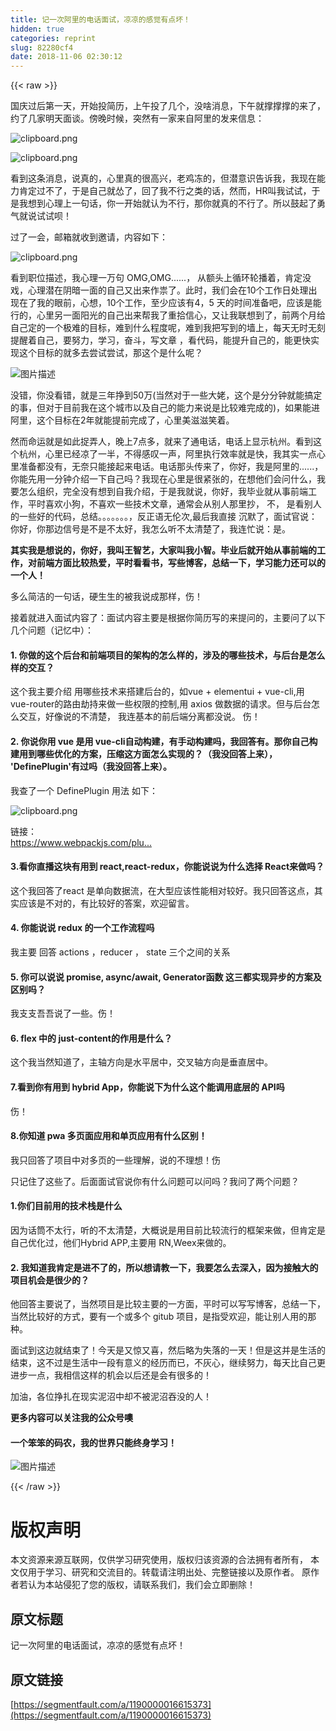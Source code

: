 ```yaml
---
title: 记一次阿里的电话面试，凉凉的感觉有点坏！
hidden: true
categories: reprint
slug: 82280cf4
date: 2018-11-06 02:30:12
---
```


{{< raw >}}
<p>&#x56FD;&#x5E86;&#x8FC7;&#x540E;&#x7B2C;&#x4E00;&#x5929;&#xFF0C;&#x5F00;&#x59CB;&#x6295;&#x7B80;&#x5386;&#xFF0C;&#x4E0A;&#x5348;&#x6295;&#x4E86;&#x51E0;&#x4E2A;&#xFF0C;&#x6CA1;&#x5565;&#x6D88;&#x606F;&#xFF0C;&#x4E0B;&#x5348;&#x5C31;&#x6491;&#x6491;&#x6491;&#x7684;&#x6765;&#x4E86;&#xFF0C;&#x7EA6;&#x4E86;&#x51E0;&#x5BB6;&#x660E;&#x5929;&#x9762;&#x8C08;&#x3002;&#x508D;&#x665A;&#x65F6;&#x5019;&#xFF0C;&#x7A81;&#x7136;&#x6709;&#x4E00;&#x5BB6;&#x6765;&#x81EA;&#x963F;&#x91CC;&#x7684;&#x53D1;&#x6765;&#x4FE1;&#x606F;&#xFF1A;</p><p><span class="img-wrap"><img data-src="/img/bVbhSsN?w=1364&amp;h=654" src="https://static.alili.tech/img/bVbhSsN?w=1364&amp;h=654" alt="clipboard.png" title="clipboard.png" style="cursor:pointer;display:inline"></span></p><p><span class="img-wrap"><img data-src="/img/bVbhSsT?w=1374&amp;h=956" src="https://static.alili.tech/img/bVbhSsT?w=1374&amp;h=956" alt="clipboard.png" title="clipboard.png" style="cursor:pointer;display:inline"></span></p><p>&#x770B;&#x5230;&#x8FD9;&#x6761;&#x6D88;&#x606F;&#xFF0C;&#x8BF4;&#x771F;&#x7684;&#xFF0C;&#x5FC3;&#x91CC;&#x771F;&#x7684;&#x5F88;&#x9AD8;&#x5174;&#xFF0C;&#x8001;&#x9E21;&#x51BB;&#x7684;&#xFF0C;&#x4F46;&#x6F5C;&#x610F;&#x8BC6;&#x544A;&#x8BC9;&#x6211;&#xFF0C;&#x6211;&#x73B0;&#x5728;&#x80FD;&#x529B;&#x80AF;&#x5B9A;&#x8FC7;&#x4E0D;&#x4E86;&#xFF0C;&#x4E8E;&#x662F;&#x81EA;&#x5DF1;&#x5C31;&#x6002;&#x4E86;&#xFF0C;&#x56DE;&#x4E86;&#x6211;&#x4E0D;&#x884C;&#x4E4B;&#x7C7B;&#x7684;&#x8BDD;&#xFF0C;&#x7136;&#x800C;&#xFF0C;HR&#x53EB;&#x6211;&#x8BD5;&#x8BD5;&#xFF0C;&#x4E8E;&#x662F;&#x6211;&#x60F3;&#x5230;&#x5FC3;&#x7406;&#x4E0A;&#x4E00;&#x53E5;&#x8BDD;&#xFF0C;&#x4F60;&#x4E00;&#x5F00;&#x59CB;&#x5C31;&#x8BA4;&#x4E3A;&#x4E0D;&#x884C;&#xFF0C;&#x90A3;&#x4F60;&#x5C31;&#x771F;&#x7684;&#x4E0D;&#x884C;&#x4E86;&#x3002;&#x6240;&#x4EE5;&#x9F13;&#x8D77;&#x4E86;&#x52C7;&#x6C14;&#x5C31;&#x8BF4;&#x8BD5;&#x8BD5;&#x5457;&#xFF01;</p><p>&#x8FC7;&#x4E86;&#x4E00;&#x4F1A;&#xFF0C;&#x90AE;&#x7BB1;&#x5C31;&#x6536;&#x5230;&#x9080;&#x8BF7;&#xFF0C;&#x5185;&#x5BB9;&#x5982;&#x4E0B;&#xFF1A;</p><p><span class="img-wrap"><img data-src="/img/bVbhSs9?w=1802&amp;h=714" src="https://static.alili.tech/img/bVbhSs9?w=1802&amp;h=714" alt="clipboard.png" title="clipboard.png" style="cursor:pointer;display:inline"></span></p><p>&#x770B;&#x5230;&#x804C;&#x4F4D;&#x63CF;&#x8FF0;&#xFF0C;&#x6211;&#x5FC3;&#x7406;&#x4E00;&#x4E07;&#x53E5; OMG,OMG......&#xFF0C; &#x4ECE;&#x989D;&#x5934;&#x4E0A;&#x5FAA;&#x73AF;&#x8F6E;&#x64AD;&#x7740;&#xFF0C;&#x80AF;&#x5B9A;&#x6CA1;&#x620F;&#xFF0C;&#x5FC3;&#x7406;&#x6F5C;&#x5728;&#x9634;&#x6697;&#x4E00;&#x9762;&#x7684;&#x81EA;&#x5DF1;&#x53C8;&#x51FA;&#x6765;&#x4F5C;&#x795F;&#x4E86;&#x3002;&#x6B64;&#x65F6;&#xFF0C;&#x6211;&#x4EEC;&#x4F1A;&#x5728;10&#x4E2A;&#x5DE5;&#x4F5C;&#x65E5;&#x5904;&#x7406;&#x51FA;&#x73B0;&#x5728;&#x4E86;&#x6211;&#x7684;&#x773C;&#x524D;&#xFF0C;&#x5FC3;&#x60F3;&#xFF0C;10&#x4E2A;&#x5DE5;&#x4F5C;&#xFF0C;&#x81F3;&#x5C11;&#x5E94;&#x8BE5;&#x6709;4&#xFF0C;5 &#x5929;&#x7684;&#x65F6;&#x95F4;&#x51C6;&#x5907;&#x5427;&#xFF0C;&#x5E94;&#x8BE5;&#x662F;&#x80FD;&#x884C;&#x7684;&#xFF0C;&#x5FC3;&#x91CC;&#x53E6;&#x4E00;&#x9762;&#x9633;&#x5149;&#x7684;&#x81EA;&#x5DF1;&#x51FA;&#x6765;&#x5E2E;&#x6211;&#x4E86;&#x91CD;&#x62FE;&#x4FE1;&#x5FC3;&#xFF0C;&#x53C8;&#x8BA9;&#x6211;&#x8054;&#x60F3;&#x5230;&#x4E86;&#xFF0C;&#x524D;&#x4E24;&#x4E2A;&#x6708;&#x7ED9;&#x81EA;&#x5DF1;&#x5B9A;&#x7684;&#x4E00;&#x4E2A;&#x6781;&#x96BE;&#x7684;&#x76EE;&#x6807;&#xFF0C;&#x96BE;&#x5230;&#x4EC0;&#x4E48;&#x7A0B;&#x5EA6;&#x5462;&#xFF0C;&#x96BE;&#x5230;&#x6211;&#x628A;&#x5199;&#x5230;&#x7684;&#x5899;&#x4E0A;&#xFF0C;&#x6BCF;&#x5929;&#x65E0;&#x65F6;&#x65E0;&#x523B;&#x63D0;&#x9192;&#x7740;&#x81EA;&#x5DF1;&#xFF0C;&#x8981;&#x52AA;&#x529B;&#xFF0C;&#x5B66;&#x4E60;&#xFF0C;&#x594B;&#x6597;&#xFF0C;&#x5199;&#x6587;&#x7AE0; &#xFF0C;&#x770B;&#x4EE3;&#x7801;&#xFF0C;&#x80FD;&#x63D0;&#x5347;&#x81EA;&#x5DF1;&#x7684;&#xFF0C;&#x80FD;&#x66F4;&#x5FEB;&#x5B9E;&#x73B0;&#x8FD9;&#x4E2A;&#x76EE;&#x6807;&#x7684;&#x5C31;&#x591A;&#x53BB;&#x5C1D;&#x8BD5;&#x5C1D;&#x8BD5;&#xFF0C;&#x90A3;&#x8FD9;&#x4E2A;&#x662F;&#x4EC0;&#x4E48;&#x5462;&#xFF1F;</p><p><span class="img-wrap"><img data-src="/img/bVbhSul?w=1920&amp;h=1080" src="https://static.alili.tech/img/bVbhSul?w=1920&amp;h=1080" alt="&#x56FE;&#x7247;&#x63CF;&#x8FF0;" title="&#x56FE;&#x7247;&#x63CF;&#x8FF0;" style="cursor:pointer;display:inline"></span></p><p>&#x6CA1;&#x9519;&#xFF0C;&#x4F60;&#x6CA1;&#x770B;&#x9519;&#xFF0C;&#x5C31;&#x662F;&#x4E09;&#x5E74;&#x6323;&#x5230;50&#x4E07;(&#x5F53;&#x7136;&#x5BF9;&#x4E8E;&#x4E00;&#x4E9B;&#x5927;&#x59E5;&#xFF0C;&#x8FD9;&#x4E2A;&#x662F;&#x5206;&#x5206;&#x949F;&#x5C31;&#x80FD;&#x641E;&#x5B9A;&#x7684;&#x4E8B;&#xFF0C;&#x4F46;&#x5BF9;&#x4E8E;&#x76EE;&#x524D;&#x6211;&#x5728;&#x8FD9;&#x4E2A;&#x57CE;&#x5E02;&#x4EE5;&#x53CA;&#x81EA;&#x5DF1;&#x7684;&#x80FD;&#x529B;&#x6765;&#x8BF4;&#x662F;&#x6BD4;&#x8F83;&#x96BE;&#x5B8C;&#x6210;&#x7684;)&#xFF0C;&#x5982;&#x679C;&#x80FD;&#x8FDB;&#x963F;&#x91CC;&#xFF0C;&#x8FD9;&#x4E2A;&#x76EE;&#x6807;&#x5728;2&#x5E74;&#x5C31;&#x80FD;&#x63D0;&#x524D;&#x5B8C;&#x6210;&#x4E86;&#xFF0C;&#x5FC3;&#x91CC;&#x7F8E;&#x6ECB;&#x6ECB;&#x7B11;&#x7740;&#x3002;</p><p>&#x7136;&#x800C;&#x547D;&#x8FD0;&#x5C31;&#x662F;&#x5982;&#x6B64;&#x6349;&#x5F04;&#x4EBA;&#xFF0C;&#x665A;&#x4E0A;7&#x70B9;&#x591A;&#xFF0C;&#x5C31;&#x6765;&#x4E86;&#x901A;&#x7535;&#x8BDD;&#xFF0C;&#x7535;&#x8BDD;&#x4E0A;&#x663E;&#x793A;&#x676D;&#x5DDE;&#x3002;&#x770B;&#x5230;&#x8FD9;&#x4E2A;&#x676D;&#x5DDE;&#xFF0C;&#x5FC3;&#x91CC;&#x5DF2;&#x7ECF;&#x51C9;&#x4E86;&#x4E00;&#x534A;&#xFF0C;&#x4E0D;&#x5F97;&#x611F;&#x53F9;&#x4E00;&#x58F0;&#xFF0C;&#x963F;&#x91CC;&#x6267;&#x884C;&#x6548;&#x7387;&#x5C31;&#x662F;&#x5FEB;&#xFF0C;&#x6211;&#x5176;&#x5B9E;&#x4E00;&#x70B9;&#x5FC3;&#x91CC;&#x51C6;&#x5907;&#x90FD;&#x6CA1;&#x6709;&#xFF0C;&#x65E0;&#x5948;&#x53EA;&#x80FD;&#x63A5;&#x8D77;&#x6765;&#x7535;&#x8BDD;&#x3002;&#x7535;&#x8BDD;&#x90A3;&#x5934;&#x4F20;&#x6765;&#x4E86;&#xFF0C;&#x4F60;&#x597D;&#xFF0C;&#x6211;&#x662F;&#x963F;&#x91CC;&#x7684;......&#xFF0C;&#x4F60;&#x80FD;&#x5148;&#x7528;&#x4E00;&#x5206;&#x949F;&#x4ECB;&#x7ECD;&#x4E00;&#x4E0B;&#x81EA;&#x5DF1;&#x5417;&#xFF1F;&#x6211;&#x73B0;&#x5728;&#x5FC3;&#x91CC;&#x662F;&#x5F88;&#x7D27;&#x5F20;&#x7684;&#xFF0C;&#x5728;&#x60F3;&#x4ED6;&#x4EEC;&#x4F1A;&#x95EE;&#x4EC0;&#x4E48;&#xFF0C;&#x6211;&#x8981;&#x600E;&#x4E48;&#x7EC4;&#x7EC7;&#xFF0C;&#x5B8C;&#x5168;&#x6CA1;&#x6709;&#x60F3;&#x5230;&#x81EA;&#x6211;&#x4ECB;&#x7ECD;&#xFF0C;&#x4E8E;&#x662F;&#x6211;&#x5C31;&#x8BF4;&#xFF0C;&#x4F60;&#x597D;&#xFF0C;&#x6211;&#x6BD5;&#x4E1A;&#x5C31;&#x4ECE;&#x4E8B;&#x524D;&#x7AEF;&#x5DE5;&#x4F5C;&#xFF0C;&#x5E73;&#x65F6;&#x559C;&#x6B22;&#x5C0F;&#x72D7;&#xFF0C;&#x4E0D;&#x559C;&#x6B22;&#x4E00;&#x4E9B;&#x6280;&#x672F;&#x6587;&#x7AE0;&#xFF0C;&#x901A;&#x5E38;&#x4F1A;&#x4ECE;&#x522B;&#x4EBA;&#x90A3;&#x91CC;&#x6284;&#xFF0C; &#x4E0D;&#xFF0C; &#x662F;&#x770B;&#x522B;&#x4EBA;&#x7684;&#x4E00;&#x4E9B;&#x597D;&#x7684;&#x4EE3;&#x7801;&#xFF0C;&#x603B;&#x7ED3;&#x3002;&#x3002;&#x3002;&#x3002;&#x3002;&#x3002;&#x3002;&#xFF0C;&#x53CD;&#x6B63;&#x8BED;&#x65E0;&#x4F26;&#x6B21;,&#x6700;&#x540E;&#x6211;&#x76F4;&#x63A5; &#x6C89;&#x9ED8;&#x4E86;&#xFF0C;&#x9762;&#x8BD5;&#x5B98;&#x8BF4;&#xFF1A;&#x4F60;&#x597D;&#xFF0C;&#x4F60;&#x90A3;&#x8FB9;&#x4FE1;&#x53F7;&#x662F;&#x4E0D;&#x662F;&#x4E0D;&#x592A;&#x597D;&#xFF0C;&#x6211;&#x600E;&#x4E48;&#x542C;&#x4E0D;&#x592A;&#x6E05;&#x695A;&#x4E86;&#xFF0C;&#x6211;&#x8FDE;&#x5FD9;&#x8BF4;&#xFF1A;&#x662F;&#x3002;</p><p><strong>&#x5176;&#x5B9E;&#x6211;&#x662F;&#x60F3;&#x8BF4;&#x7684;&#xFF0C;&#x4F60;&#x597D;&#xFF0C;&#x6211;&#x53EB;&#x738B;&#x667A;&#x827A;&#xFF0C;&#x5927;&#x5BB6;&#x53EB;&#x6211;&#x5C0F;&#x667A;&#x3002;&#x6BD5;&#x4E1A;&#x540E;&#x5C31;&#x5F00;&#x59CB;&#x4ECE;&#x4E8B;&#x524D;&#x7AEF;&#x7684;&#x5DE5;&#x4F5C;&#xFF0C;&#x5BF9;&#x524D;&#x7AEF;&#x65B9;&#x9762;&#x6BD4;&#x8F83;&#x70ED;&#x7231;&#xFF0C;&#x5E73;&#x65F6;&#x770B;&#x770B;&#x4E66;&#xFF0C;&#x5199;&#x4E9B;&#x535A;&#x5BA2;&#xFF0C;&#x603B;&#x7ED3;&#x4E00;&#x4E0B;&#xFF0C;&#x5B66;&#x4E60;&#x80FD;&#x529B;&#x8FD8;&#x53EF;&#x4EE5;&#x7684;&#x4E00;&#x4E2A;&#x4EBA;&#xFF01;</strong></p><p>&#x591A;&#x4E48;&#x7B80;&#x6D01;&#x7684;&#x4E00;&#x53E5;&#x8BDD;&#xFF0C;&#x786C;&#x751F;&#x751F;&#x7684;&#x88AB;&#x6211;&#x8BF4;&#x6210;&#x90A3;&#x6837;&#xFF0C;&#x4F24;&#xFF01;</p><p>&#x63A5;&#x7740;&#x5C31;&#x8FDB;&#x5165;&#x9762;&#x8BD5;&#x5185;&#x5BB9;&#x4E86;&#xFF1A;&#x9762;&#x8BD5;&#x5185;&#x5BB9;&#x4E3B;&#x8981;&#x662F;&#x6839;&#x636E;&#x4F60;&#x7B80;&#x5386;&#x5199;&#x7684;&#x6765;&#x63D0;&#x95EE;&#x7684;&#xFF0C;&#x4E3B;&#x8981;&#x95EE;&#x4E86;&#x4EE5;&#x4E0B;&#x51E0;&#x4E2A;&#x95EE;&#x9898;&#xFF08;&#x8BB0;&#x5FC6;&#x4E2D;&#xFF09;&#xFF1A;</p><h4>1. &#x4F60;&#x505A;&#x7684;&#x8FD9;&#x4E2A;&#x540E;&#x53F0;&#x548C;&#x524D;&#x7AEF;&#x9879;&#x76EE;&#x7684;&#x67B6;&#x6784;&#x7684;&#x600E;&#x4E48;&#x6837;&#x7684;&#xFF0C;&#x6D89;&#x53CA;&#x7684;&#x54EA;&#x4E9B;&#x6280;&#x672F;&#xFF0C;&#x4E0E;&#x540E;&#x53F0;&#x662F;&#x600E;&#x4E48;&#x6837;&#x7684;&#x4EA4;&#x4E92;&#xFF1F;</h4><p>&#x8FD9;&#x4E2A;&#x6211;&#x4E3B;&#x8981;&#x4ECB;&#x7ECD; &#x7528;&#x54EA;&#x4E9B;&#x6280;&#x672F;&#x6765;&#x642D;&#x5EFA;&#x540E;&#x53F0;&#x7684;&#xFF0C;&#x5982;vue + elementui + vue-cli,&#x7528; vue-router&#x7684;&#x8DEF;&#x7531;&#x52AB;&#x6301;&#x6765;&#x505A;&#x4E00;&#x4E9B;&#x6743;&#x9650;&#x7684;&#x63A7;&#x5236;,&#x7528; axios &#x505A;&#x6570;&#x636E;&#x7684;&#x8BF7;&#x6C42;&#x3002;&#x4F46;&#x4E0E;&#x540E;&#x53F0;&#x600E;&#x4E48;&#x4EA4;&#x4E92;&#xFF0C;&#x597D;&#x50CF;&#x8BF4;&#x7684;&#x4E0D;&#x6E05;&#x695A;&#xFF0C; &#x6211;&#x8FDE;&#x57FA;&#x672C;&#x7684;&#x524D;&#x540E;&#x7AEF;&#x5206;&#x79BB;&#x90FD;&#x6CA1;&#x8BF4;&#x3002; &#x4F24;&#xFF01;</p><h4>2. &#x4F60;&#x8BF4;&#x4F60;&#x7528; vue &#x662F;&#x7528; vue-cli&#x81EA;&#x52A8;&#x6784;&#x5EFA;&#xFF0C;&#x6709;&#x624B;&#x52A8;&#x6784;&#x5EFA;&#x5417;&#xFF0C;&#x6211;&#x56DE;&#x7B54;&#x6709;&#x3002;&#x90A3;&#x4F60;&#x81EA;&#x5DF1;&#x6784;&#x5EFA;&#x7528;&#x5230;&#x54EA;&#x4E9B;&#x4F18;&#x5316;&#x7684;&#x65B9;&#x6848;&#xFF0C;&#x538B;&#x7F29;&#x8FD9;&#x65B9;&#x9762;&#x600E;&#x4E48;&#x5B9E;&#x73B0;&#x7684;&#xFF1F;&#xFF08;&#x6211;&#x6CA1;&#x56DE;&#x7B54;&#x4E0A;&#x6765;&#xFF09;&#xFF0C; &apos;DefinePlugin&apos;&#x6709;&#x8FC7;&#x5417;&#xFF08;&#x6211;&#x6CA1;&#x56DE;&#x7B54;&#x4E0A;&#x6765;&#xFF09;&#x3002;</h4><p>&#x6211;&#x67E5;&#x4E86;&#x4E00;&#x4E2A; DefinePlugin &#x7528;&#x6CD5; &#x5982;&#x4E0B;&#xFF1A;</p><p><span class="img-wrap"><img data-src="/img/bVbhSwc?w=1462&amp;h=460" src="https://static.alili.tech/img/bVbhSwc?w=1462&amp;h=460" alt="clipboard.png" title="clipboard.png" style="cursor:pointer;display:inline"></span></p><p>&#x94FE;&#x63A5;&#xFF1A;<br><a href="https://www.webpackjs.com/plugins/define-plugin/" rel="nofollow noreferrer" target="_blank"></a><a href="https://www.webpackjs.com/plugins/define-plugin/" rel="nofollow noreferrer" target="_blank">https://www.webpackjs.com/plu...</a></p><h4>3.&#x770B;&#x4F60;&#x76F4;&#x64AD;&#x8FD9;&#x5757;&#x6709;&#x7528;&#x5230; react,react-redux&#xFF0C;&#x4F60;&#x80FD;&#x8BF4;&#x8BF4;&#x4E3A;&#x4EC0;&#x4E48;&#x9009;&#x62E9; React&#x6765;&#x505A;&#x5417;&#xFF1F;</h4><p>&#x8FD9;&#x4E2A;&#x6211;&#x56DE;&#x7B54;&#x4E86;react &#x662F;&#x5355;&#x5411;&#x6570;&#x636E;&#x6D41;&#xFF0C;&#x5728;&#x5927;&#x578B;&#x5E94;&#x8BE5;&#x6027;&#x80FD;&#x76F8;&#x5BF9;&#x8F83;&#x597D;&#x3002;&#x6211;&#x53EA;&#x56DE;&#x7B54;&#x8FD9;&#x70B9;&#xFF0C;&#x5176;&#x5B9E;&#x5E94;&#x8BE5;&#x662F;&#x4E0D;&#x5BF9;&#x7684;&#xFF0C;&#x6709;&#x6BD4;&#x8F83;&#x597D;&#x7684;&#x7B54;&#x6848;&#xFF0C;&#x6B22;&#x8FCE;&#x7559;&#x8A00;&#x3002;</p><h4>4. &#x4F60;&#x80FD;&#x8BF4;&#x8BF4; redux &#x7684;&#x4E00;&#x4E2A;&#x5DE5;&#x4F5C;&#x6D41;&#x7A0B;&#x5417;</h4><p>&#x6211;&#x4E3B;&#x8981; &#x56DE;&#x7B54; actions &#xFF0C;reducer &#xFF0C; state &#x4E09;&#x4E2A;&#x4E4B;&#x95F4;&#x7684;&#x5173;&#x7CFB;</p><h4>5. &#x4F60;&#x53EF;&#x4EE5;&#x8BF4;&#x8BF4; promise, async/await, Generator&#x51FD;&#x6570; &#x8FD9;&#x4E09;&#x90FD;&#x5B9E;&#x73B0;&#x5F02;&#x6B65;&#x7684;&#x65B9;&#x6848;&#x53CA;&#x533A;&#x522B;&#x5417;&#xFF1F;</h4><p>&#x6211;&#x652F;&#x652F;&#x543E;&#x543E;&#x8BF4;&#x4E86;&#x4E00;&#x4E9B;&#x3002;&#x4F24;&#xFF01;</p><h4>6. flex &#x4E2D;&#x7684; just-content&#x7684;&#x4F5C;&#x7528;&#x662F;&#x4EC0;&#x4E48;&#xFF1F;</h4><p>&#x8FD9;&#x4E2A;&#x6211;&#x5F53;&#x7136;&#x77E5;&#x9053;&#x4E86;&#xFF0C;&#x4E3B;&#x8F74;&#x65B9;&#x5411;&#x662F;&#x6C34;&#x5E73;&#x5C45;&#x4E2D;&#xFF0C;&#x4EA4;&#x53C9;&#x8F74;&#x65B9;&#x5411;&#x662F;&#x5782;&#x76F4;&#x5C45;&#x4E2D;&#x3002;</p><h4>7.&#x770B;&#x5230;&#x4F60;&#x6709;&#x7528;&#x5230; hybrid App&#xFF0C;&#x4F60;&#x80FD;&#x8BF4;&#x4E0B;&#x4E3A;&#x4EC0;&#x4E48;&#x8FD9;&#x4E2A;&#x80FD;&#x8C03;&#x7528;&#x5E95;&#x5C42;&#x7684; API&#x5417;</h4><p>&#x4F24;&#xFF01;</p><h4>8.&#x4F60;&#x77E5;&#x9053; pwa &#x591A;&#x9875;&#x9762;&#x5E94;&#x7528;&#x548C;&#x5355;&#x9875;&#x5E94;&#x7528;&#x6709;&#x4EC0;&#x4E48;&#x533A;&#x522B;&#xFF01;</h4><p>&#x6211;&#x53EA;&#x56DE;&#x7B54;&#x4E86;&#x9879;&#x76EE;&#x4E2D;&#x5BF9;&#x591A;&#x9875;&#x7684;&#x4E00;&#x4E9B;&#x7406;&#x89E3;&#xFF0C;&#x8BF4;&#x7684;&#x4E0D;&#x7406;&#x60F3;&#xFF01;&#x4F24;</p><p>&#x53EA;&#x8BB0;&#x4F4F;&#x4E86;&#x8FD9;&#x4E9B;&#x4E86;&#x3002;&#x540E;&#x9762;&#x9762;&#x8BD5;&#x5B98;&#x8BF4;&#x4F60;&#x6709;&#x4EC0;&#x4E48;&#x95EE;&#x9898;&#x53EF;&#x4EE5;&#x95EE;&#x5417;&#xFF1F;&#x6211;&#x95EE;&#x4E86;&#x4E24;&#x4E2A;&#x95EE;&#x9898;&#xFF1F;</p><h4>1.&#x4F60;&#x4EEC;&#x76EE;&#x524D;&#x7528;&#x7684;&#x6280;&#x672F;&#x6808;&#x662F;&#x4EC0;&#x4E48;</h4><p>&#x56E0;&#x4E3A;&#x8BDD;&#x7B52;&#x4E0D;&#x592A;&#x884C;&#xFF0C;&#x542C;&#x7684;&#x4E0D;&#x592A;&#x6E05;&#x695A;&#xFF0C;&#x5927;&#x6982;&#x8BF4;&#x662F;&#x7528;&#x76EE;&#x524D;&#x6BD4;&#x8F83;&#x6D41;&#x884C;&#x7684;&#x6846;&#x67B6;&#x6765;&#x505A;&#xFF0C;&#x4F46;&#x80AF;&#x5B9A;&#x662F;&#x81EA;&#x5DF1;&#x4F18;&#x5316;&#x8FC7;&#xFF0C;&#x4ED6;&#x4EEC;Hybrid APP,&#x4E3B;&#x8981;&#x7528; RN,Weex&#x6765;&#x505A;&#x7684;&#x3002;</p><h4>2. &#x6211;&#x77E5;&#x9053;&#x6211;&#x80AF;&#x5B9A;&#x662F;&#x8FDB;&#x4E0D;&#x4E86;&#x7684;&#xFF0C;&#x6240;&#x4EE5;&#x60F3;&#x8BF7;&#x6559;&#x4E00;&#x4E0B;&#xFF0C;&#x6211;&#x8981;&#x600E;&#x4E48;&#x53BB;&#x6DF1;&#x5165;&#xFF0C;&#x56E0;&#x4E3A;&#x63A5;&#x89E6;&#x5927;&#x7684;&#x9879;&#x76EE;&#x673A;&#x4F1A;&#x662F;&#x5F88;&#x5C11;&#x7684;&#xFF1F;</h4><p>&#x4ED6;&#x56DE;&#x7B54;&#x4E3B;&#x8981;&#x8BF4;&#x4E86;&#xFF0C;&#x5F53;&#x7136;&#x9879;&#x76EE;&#x662F;&#x6BD4;&#x8F83;&#x4E3B;&#x8981;&#x7684;&#x4E00;&#x65B9;&#x9762;&#xFF0C;&#x5E73;&#x65F6;&#x53EF;&#x4EE5;&#x5199;&#x5199;&#x535A;&#x5BA2;&#xFF0C;&#x603B;&#x7ED3;&#x4E00;&#x4E0B;&#xFF0C;&#x5F53;&#x7136;&#x6BD4;&#x8F83;&#x597D;&#x7684;&#x65B9;&#x5F0F;&#xFF0C;&#x8981;&#x6709;&#x4E00;&#x4E2A;&#x6216;&#x591A;&#x4E2A; gitub &#x9879;&#x76EE;&#xFF0C;&#x662F;&#x6307;&#x53D7;&#x6B22;&#x8FCE;&#xFF0C;&#x80FD;&#x8BA9;&#x522B;&#x4EBA;&#x7528;&#x7684;&#x90A3;&#x79CD;&#x3002;</p><p>&#x9762;&#x8BD5;&#x5230;&#x8FD9;&#x8FB9;&#x5C31;&#x7ED3;&#x675F;&#x4E86;&#xFF01;&#x4ECA;&#x5929;&#x662F;&#x53C8;&#x60CA;&#x53C8;&#x559C;&#xFF0C;&#x7136;&#x540E;&#x7565;&#x4E3A;&#x5931;&#x843D;&#x7684;&#x4E00;&#x5929;&#xFF01;&#x4F46;&#x662F;&#x8FD9;&#x5E76;&#x662F;&#x751F;&#x6D3B;&#x7684;&#x7ED3;&#x675F;&#xFF0C;&#x8FD9;&#x4E0D;&#x8FC7;&#x662F;&#x751F;&#x6D3B;&#x4E2D;&#x4E00;&#x6BB5;&#x6709;&#x610F;&#x4E49;&#x7684;&#x7ECF;&#x5386;&#x800C;&#x5DF2;&#xFF0C;&#x4E0D;&#x7070;&#x5FC3;&#xFF0C;&#x7EE7;&#x7EED;&#x52AA;&#x529B;&#xFF0C;&#x6BCF;&#x5929;&#x6BD4;&#x81EA;&#x5DF1;&#x66F4;&#x8FDB;&#x6B65;&#x4E00;&#x70B9;&#xFF0C;&#x6211;&#x76F8;&#x4FE1;&#x8FD9;&#x6837;&#x7684;&#x673A;&#x4F1A;&#x4EE5;&#x540E;&#x8FD8;&#x662F;&#x4F1A;&#x6709;&#x5F88;&#x591A;&#x7684;&#xFF01;</p><p>&#x52A0;&#x6CB9;&#xFF0C;&#x5404;&#x4F4D;&#x6323;&#x624E;&#x5728;&#x73B0;&#x5B9E;&#x6CE5;&#x6CBC;&#x4E2D;&#x5374;&#x4E0D;&#x88AB;&#x6CE5;&#x6CBC;&#x541E;&#x6CA1;&#x7684;&#x4EBA;&#xFF01;</p><p><strong>&#x66F4;&#x591A;&#x5185;&#x5BB9;&#x53EF;&#x4EE5;&#x5173;&#x6CE8;&#x6211;&#x7684;&#x516C;&#x4F17;&#x53F7;&#x5662;</strong></p><h4>&#x4E00;&#x4E2A;&#x7B28;&#x7B28;&#x7684;&#x7801;&#x519C;&#xFF0C;&#x6211;&#x7684;&#x4E16;&#x754C;&#x53EA;&#x80FD;&#x7EC8;&#x8EAB;&#x5B66;&#x4E60;&#xFF01;</h4><p><span class="img-wrap"><img data-src="/img/bVbg32a?w=258&amp;h=258" src="https://static.alili.tech/img/bVbg32a?w=258&amp;h=258" alt="&#x56FE;&#x7247;&#x63CF;&#x8FF0;" title="&#x56FE;&#x7247;&#x63CF;&#x8FF0;" style="cursor:pointer;display:inline"></span></p>
{{< /raw >}}

# 版权声明
本文资源来源互联网，仅供学习研究使用，版权归该资源的合法拥有者所有，
本文仅用于学习、研究和交流目的。转载请注明出处、完整链接以及原作者。
原作者若认为本站侵犯了您的版权，请联系我们，我们会立即删除！

## 原文标题
记一次阿里的电话面试，凉凉的感觉有点坏！

## 原文链接
[https://segmentfault.com/a/1190000016615373](https://segmentfault.com/a/1190000016615373)

